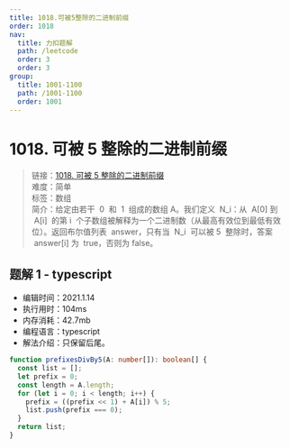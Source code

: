 ```yaml
---
title: 1018.可被5整除的二进制前缀
order: 1018
nav:
  title: 力扣题解
  path: /leetcode
  order: 3
  order: 3
group:
  title: 1001-1100
  path: /1001-1100
  order: 1001
---
```


# 1018. 可被 5 整除的二进制前缀

> 链接：[1018. 可被 5 整除的二进制前缀](https://leetcode-cn.com/problems/binary-prefix-divisible-by-5/)  
> 难度：简单  
> 标签：数组  
> 简介：给定由若干  0  和  1  组成的数组 A。我们定义  N_i：从  A[0] 到  A[i]  的第 i  个子数组被解释为一个二进制数（从最高有效位到最低有效位）。返回布尔值列表  answer，只有当  N_i  可以被 5  整除时，答案  answer[i] 为  true，否则为 false。

## 题解 1 - typescript

- 编辑时间：2021.1.14
- 执行用时：104ms
- 内存消耗：42.7mb
- 编程语言：typescript
- 解法介绍：只保留后尾。

```typescript
function prefixesDivBy5(A: number[]): boolean[] {
  const list = [];
  let prefix = 0;
  const length = A.length;
  for (let i = 0; i < length; i++) {
    prefix = ((prefix << 1) + A[i]) % 5;
    list.push(prefix === 0);
  }
  return list;
}
```
